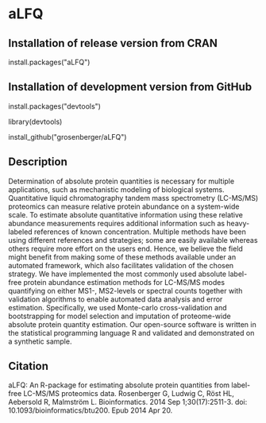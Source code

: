 # aLFQ

## Installation of release version from CRAN
install.packages("aLFQ")

## Installation of development version from GitHub
install.packages("devtools")

library(devtools)

install_github("grosenberger/aLFQ")

## Description
Determination of absolute protein quantities is necessary for multiple applications, such as mechanistic modeling of biological systems. Quantitative liquid chromatography tandem mass spectrometry (LC-MS/MS) proteomics can measure relative protein abundance on a system-wide scale. To estimate absolute quantitative information using these relative abundance measurements requires additional information such as heavy-labeled references of known concentration. Multiple methods have been using different references and strategies; some are easily available whereas others require more effort on the users end. Hence, we believe the field might benefit from making some of these methods available under an automated framework, which also facilitates validation of the chosen strategy. We have implemented the most commonly used absolute label-free protein abundance estimation methods for LC-MS/MS modes quantifying on either MS1-, MS2-levels or spectral counts together with validation algorithms to enable automated data analysis and error estimation. Specifically, we used Monte-carlo cross-validation and bootstrapping for model selection and imputation of proteome-wide absolute protein quantity estimation. Our open-source software is written in the statistical programming language R and validated and demonstrated on a synthetic sample.

## Citation
aLFQ: An R-package for estimating absolute protein quantities from label-free LC-MS/MS proteomics data.
Rosenberger G, Ludwig C, Röst HL, Aebersold R, Malmström L. Bioinformatics. 2014 Sep 1;30(17):2511-3. doi: 10.1093/bioinformatics/btu200. Epub 2014 Apr 20.